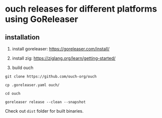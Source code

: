 # ouch releases for different platforms using GoReleaser

## installation

1. install goreleaser: https://goreleaser.com/install/

2. install zig: https://ziglang.org/learn/getting-started/

3. build ouch

```shell
git clone https://github.com/ouch-org/ouch

cp .goreleaser.yaml ouch/

cd ouch

goreleaser release --clean --snapshot
```

Check out `dist` folder for built binaries.
